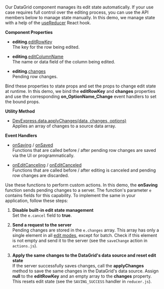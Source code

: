 Our DataGrid component manages its edit state automatically. If your use case requires full control over the editing process, you can use the API members below to manage state manually. In this demo, we manage state with a help of the <a href="https://react.dev/reference/react/useReducer" target="_blank">useReducer</a> React hook.

**Component Properties**

- **editing**.[editRowKey](/Documentation/ApiReference/UI_Components/dxDataGrid/Configuration/editing/#editRowKey)        
The key for the row being edited.

- **editing**.[editColumnName](/Documentation/ApiReference/UI_Components/dxDataGrid/Configuration/editing/#editColumnName)        
The name or data field of the column being edited.

- **editing**.[changes](/Documentation/ApiReference/UI_Components/dxDataGrid/Configuration/editing/#changes)       
Pending row changes.

Bind these properties to state props and set the props to change edit state at runtime. In this demo, we bind the **editRowKey** and **changes** properties and use the corresponding **on_OptionName_Change** event handlers to set the bound props.

**Utility Method**

- [DevExpress.data.applyChanges(data, changes, options)](/Documentation/ApiReference/Data_Layer/Utils/#applyChangesdata_changes_options)      
Applies an array of changes to a source data array.

**Event Handlers**

- [onSaving](/Documentation/ApiReference/UI_Components/dxDataGrid/Configuration/#onSaving) / [onSaved](/Documentation/ApiReference/UI_Components/dxDataGrid/Configuration/#onSaved)        
Functions that are called before / after pending row changes are saved via the UI or programmatically.

- [onEditCanceling](/Documentation/ApiReference/UI_Components/dxDataGrid/Configuration/#onEditCanceling) / [onEditCanceled](/Documentation/ApiReference/UI_Components/dxDataGrid/Configuration/#onEditCanceled)      
Functions that are called before / after editing is canceled and pending row changes are discarded.

Use these functions to perform custom actions. In this demo, the **onSaving** function sends pending changes to a server. The function's parameter `e` contains fields for this capability. To implement the same in your application, follow these steps:

1. **Disable built-in edit state management**       
Set the `e.cancel` field to **true**.

1. **Send a request to the server**      
Pending changes are stored in the `e.changes` array. This array has only a single element in all [edit modes](/Documentation/ApiReference/UI_Components/dxDataGrid/Configuration/editing/#mode), except for batch. Check if this element is not empty and send it to the server (see the `saveChange` action in `actions.js`).

1. **Apply the same changes to the DataGrid's data source and reset edit state**       
If the server successfully saves changes, call the **applyChanges** method to save the same changes in the DataGrid's data source. Assign **null** to the **editRowKey** and an empty array to the **changes** property. This resets edit state (see the `SAVING_SUCCESS` handler in `reducer.js`).
